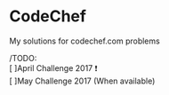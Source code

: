 # CodeChef
My solutions for codechef.com problems


/TODO:  
[ ]April Challenge 2017 ❗️  
[ ]May Challenge 2017 (When available)
